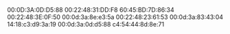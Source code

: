 00:0D:3A:0D:D5:88
00:22:48:31:DD:F8
60:45:BD:7D:86:34
00:22:48:3E:0F:50
00:0d:3a:8e:e3:5a
00:22:48:23:61:53
00:0d:3a:83:43:04
14:18:c3:d9:3a:19
00:0d:3a:0d:d5:88
c4:54:44:8d:8e:71
